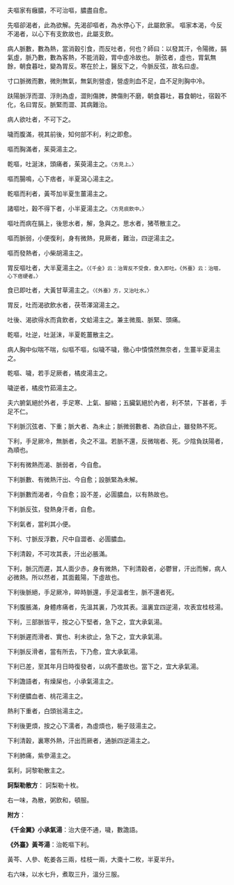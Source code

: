 夫嘔家有癰膿，不可治嘔，膿盡自愈。

先嘔卻渴者，此為欲解。先渴卻嘔者，為水停心下，此屬飲家。 嘔家本渴，今反不渴者，以心下有支飲故也，此屬支飲。

病人脈數，數為熱，當消穀引食，而反吐者，何也？師曰：以發其汗，令陽微，膈氣虛，脈乃數，數為客熱，不能消穀，胃中虛冷故也。 脈弦者，虛也，胃氣無餘，朝食暮吐，變為胃反。寒在於上，醫反下之，今脈反弦，故名曰虛。

寸口脈微而數，微則無氣，無氣則營虛，營虛則血不足，血不足則胸中冷。

趺陽脈浮而澀、浮則為虛，澀則傷脾，脾傷則不磨，朝食暮吐，暮食朝吐，宿穀不化，名曰胃反。脈緊而澀、其病難治。

病人欲吐者，不可下之。

噦而腹滿，視其前後，知何部不利，利之即愈。

嘔而胸滿者，茱萸湯主之。

乾嘔，吐涎沫，頭痛者，茱萸湯主之。`〈方見上。〉`

嘔而腸鳴，心下痞者，半夏瀉心湯主之。

乾嘔而利者，黃芩加半夏生薑湯主之。

諸嘔吐，穀不得下者，小半夏湯主之。`〈方見痰飲中。〉`

嘔吐而病在膈上，後思水者，解，急與之。思水者，猪苓散主之。

嘔而脈弱，小便復利，身有微熱，見厥者，難治，四逆湯主之。

嘔而發熱者，小柴胡湯主之。

胃反嘔吐者，大半夏湯主之。`〈《千金》云：治胃反不受食，食入即吐。《外臺》云：治嘔，心下痞硬者。〉`

食已即吐者，大黃甘草湯主之。`〈《外臺》方，又治吐水。〉`

胃反，吐而渴欲飲水者，茯苓澤瀉湯主之。

吐後、渴欲得水而貪飲者，文蛤湯主之。兼主微風、脈緊、頭痛。

乾嘔，吐逆，吐涎沫，半夏乾薑散主之。

病人胸中似喘不喘，似嘔不嘔，似噦不噦，徹心中憒憒然無奈者，生薑半夏湯主之。

乾嘔、噦，若手足厥者，橘皮湯主之。

噦逆者，橘皮竹茹湯主之。

夫六腑氣絕於外者，手足寒、上氣、腳縮；五臟氣絕於內者，利不禁，下甚者，手足不仁。

下利脈沉弦者、下重；脈大者、為未止；脈微弱數者、為欲自止，雖發熱不死。

下利，手足厥冷，無脈者，灸之不溫。若脈不還，反微喘者、死。少陰負趺陽者，為順也。

下利有微熱而渴、脈弱者，今自愈。

下利脈數、有微熱汗出、今自愈；設脈緊為未解。

下利脈數而渴者，今自愈；設不差，必圊膿血，以有熱故也。

下利脈反弦，發熱身汗者，自愈。

下利氣者，當利其小便。

下利、寸脈反浮數，尺中自澀者、必圊膿血。

下利清穀，不可攻其表，汗出必脹滿。

下利，脈沉而遲，其人面少赤，身有微熱，下利清穀者，必鬱冒，汗出而解，病人必微熱。所以然者，其面戴陽，下虛故也。

下利後脈絕，手足厥冷，晬時脈還，手足溫者生，脈不還者死。

下利腹脹滿，身體疼痛者，先溫其裏，乃攻其表。溫裏宜四逆湯，攻表宜桂枝湯。

下利，三部脈皆平，按之心下堅者，急下之，宜大承氣湯。

下利脈遲而滑者、實也、利未欲止，急下之，宜大承氣湯。

下利脈反滑者，當有所去，下乃愈，宜大承氣湯。

下利已差，至其年月日時復發者，以病不盡故也。當下之，宜大承氣湯。

下利譫語者，有燥屎也，小承氣湯主之。

下利便膿血者、桃花湯主之。

熱利下重者，白頭翁湯主之。

下利後更煩，按之心下濡者，為虛煩也，梔子豉湯主之。

下利清穀，裏寒外熱，汗出而厥者，通脈四逆湯主之。

下利肺痛，紫參湯主之。

氣利，訶黎勒散主之。

**訶梨勒散方**： 訶梨勒十枚。

右一味，為散，粥飲和，頓服。

**附方**： 

**《千金翼》小承氣湯**：治大便不通，噦，數譫語。

**《外臺》黃芩湯**：治乾嘔下利。

黃芩、人參、乾姜各三兩，桂枝一兩，大棗十二枚，半夏半升。

右六味，以水七升，煮取三升，溫分三服。